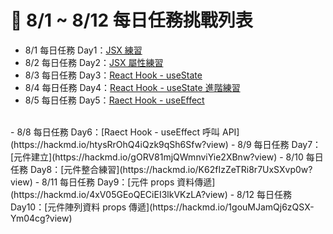 # 🏅 8/1 ~ 8/12 每日任務挑戰列表
- 8/1 每日任務 Day1：[JSX 練習](https://hackmd.io/8oroP7oJSS6gqN-ykcbn9A?view) 
 - 8/2 每日任務 Day2：[JSX 屬性練習](https://hackmd.io/yBagsoeCSkKEQ-jXvLpqag?view)
 - 8/3 每日任務 Day3：[React Hook - useState](https://hackmd.io/EJQ12mm_SIu9BtNqpHNGeg?view)
 - 8/4 每日任務 Day4：[React Hook - useState 進階練習](https://hackmd.io/YG83weiMQtG7EZailLq0bQ?view)
 - 8/5 每日任務 Day5：[Raect Hook - useEffect](https://hackmd.io/lGayE3kzT-qfUnAgpPSReQ?view)
<br>
- 8/8 每日任務 Day6：[Raect Hook - useEffect 呼叫 API](https://hackmd.io/htysRrOhQ4iQzk9qSh6Sfw?view)
- 8/9 每日任務 Day7：[元件建立](https://hackmd.io/gORV81mjQWmnviYie2XBnw?view)
- 8/10 每日任務 Day8：[元件整合練習](https://hackmd.io/K62fIzZeTRi8r7UxSXvp0w?view)
- 8/11 每日任務 Day9：[元件 props 資料傳遞](https://hackmd.io/4xV05GEoQECiEI3lkVKzLA?view)
- 8/12 每日任務 Day10：[元件陣列資料 props 傳遞](https://hackmd.io/1gouMJamQj6zQSX-Ym04cg?view) 